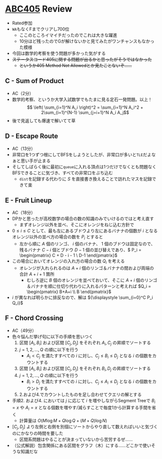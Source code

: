 # [ABC405](https://atcoder.jp/contests/abc405) Review
- Rated参加
- `WA`もなくFまでクリアし700位
  - ここのところイマイチだったのでこれは大きな躍進
  - 10分ほど残ったのでGが解けないかと見てみたがワンチャンスもなかった模様
- 今回は数学的考察を使う問題が多かった気がする
- ~~ステータスコード405に関する問題が出るかと思ったがそうではなかった~~
  - ~~というか405 Method Not Allowedとか見たことないぞ……~~

## C - Sum of Product
- AC（2分）
- 数学的考察、というか大学入試数学でもたまに見る定石一発問題。以上！
$$ \left( \sum_{i=1}^N A_i \right)^2 = \sum_{i=1}^N A_i^2 + 2\sum_{i=1}^{N-1} \sum_{j=i+1}^N A_i A_j$$
- 後で見返しても爆速で解いてて草

## D - Escape Route
- AC（13分）
- 非常口を1つずつ根にしてBFSをしようとしたが、非常口が多いと`TLE`だよなぁと思い手が止まる
- そしてしばらく後に最初に`queue`に入れる頂点は1つだけでなくとも問題なくBFSできることに気づき、すべての非常口をぶち込む
  - `dist`を記録する代わりに $S$ を直接書き換えることで訪れたマスを記録できて楽

## E - Fruit Lineup
- AC（18分）
- DPかと思ったが高校数学の場合の数の知識のみでいけるのではと考え直す
  - まずオレンジ以外を並べ、そこにオレンジをねじ込む方針で
- $0 \leq i \leq C$ として、最も左にあるブドウより左にあるバナナの個数が $i$ となるオレンジ以外の並べ方の場合の数を $P_i$ とすると
  - 左から順に $A$ 個のリンゴ、 $i$ 個のバナナ、 $1$ 個のブドウは固定なので、残るバナナ $C - i$ 個とブドウ $D-1$ 個の並び替えであり、$ P_i = \begin{pmatrix} C + D - i - 1 \\ D-1 \end{pmatrix}$
- この場合においてオレンジの入れ方の場合の数 $Q_i$ を考える
  - オレンジが入れられるのは $A+i$ 個のリンゴ＆バナナの間および両端の合計 $A+i+1$ 箇所
    - むしろ逆に $B$ 個のオレンジを並べておいて、そこに $A+i$ 個のリンゴ＆バナナを順に仕切り代わりに入れるパターンと考えれば $Q_i = \begin{pmatrix} B+A+i \\ B \end{pmatrix}$
- $i$ が異なれば明らかに排反なので、解は ${\displaystyle \sum_{i=0}^C P_i Q_i}$

## F - Chord Crossing
- AC（49分）
- 色々悩んだ挙げ句に以下の手順を思いつく
    1. 区間 $[A_i, B_i]$ および区間 $[C_j, D_j]$ をそれぞれ $A_i, C_j$ の昇順でソートする
    2. $j = 1, 2, \dots, Q$ の順に以下を行う
        - $A_i < C_j$ を満たすすべての $i$ に対し、$C_j \leq B_i \leq D_j$ となる $i$ の個数をカウントする
    3. 区間 $[A_i, B_i]$ および区間 $[C_j, D_j]$ をそれぞれ $B_i, D_j$ の昇順でソートする
    4. $j = 1, 2, \dots, Q$ の順に以下を行う
        - $B_i > D_j$ を満たすすべての $i$ に対し、$C_j \leq A_i \leq D_j$ となる $i$ の個数をカウントする
    5. 2.および4.でカウントしたものを足し合わせてクエリの解とする
- 手順2. および4. においては $j$ に応じて $i$ を増やしながらSegment Treeで $B_i = x$ や $A_i = x$ となる個数を増やす/減らすことで毎度1から計算する手間を省く
  - 計算量は $O(M \log M + Q \log Q + (M+Q) \log N)$
- $[C_j, D_j]$ より左側と右側を別個にソートからやり直して数えればいいと気づくのにかなりの時間を要した
  - 区間系問題はやることが決まっていないから苦労するぜ……
- （公式解説）包含関係にある区間をグラフ（木）にする……どこかで使いそうな知識だな

